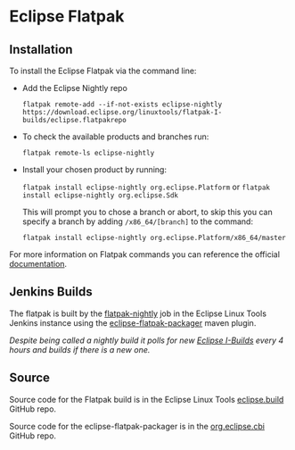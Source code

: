 # Eclipse Flatpak

## Installation

To install the Eclipse Flatpak via the command line:

* Add the Eclipse Nightly repo

    `flatpak remote-add --if-not-exists eclipse-nightly https://download.eclipse.org/linuxtools/flatpak-I-builds/eclipse.flatpakrepo`

- To check the available products and branches run:

    `flatpak remote-ls eclipse-nightly`
  
- Install your chosen product by running:

    `flatpak install eclipse-nightly org.eclipse.Platform` or
    `flatpak install eclipse-nightly org.eclipse.Sdk`

    This will prompt you to chose a branch or abort, to skip this you can specify a branch by adding `/x86_64/[branch]` to the command:

    `flatpak install eclipse-nightly org.eclipse.Platform/x86_64/master` 

For more information on Flatpak commands you can reference the official [documentation](https://docs.flatpak.org/en/latest/using-flatpak.html#basic-commands).

## Jenkins Builds

 The flatpak is built by the [flatpak-nightly](https://ci.eclipse.org/linuxtools/job/flatpak-nightly/) job in the Eclipse Linux Tools Jenkins instance using the [eclipse-flatpak-packager](https://www.eclipse.org/cbi/sitedocs/eclipse-flatpak-packager/package-flatpak-mojo.html) maven plugin. 

 *Despite being called a nightly build it polls for new [Eclipse I-Builds](https://download.eclipse.org/eclipse/updates/4.23-I-builds/) every 4 hours and builds if there is a new one.*

## Source

Source code for the Flatpak build is in the Eclipse Linux Tools [eclipse.build](https://github.com/eclipse-linuxtools/org.eclipse.linuxtools.eclipse-build) GitHub repo.

Source code for the eclipse-flatpak-packager is in the [org.eclipse.cbi](https://github.com/eclipse-cbi/org.eclipse.cbi/tree/main/maven-plugins/eclipse-flatpak-packager) GitHub repo.

